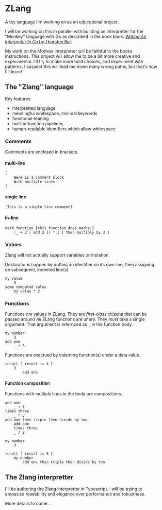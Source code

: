 # ZLang

A toy language I'm working on as an educational project.

I will be working on this in parallel with building an interpretter for the "Monkey" language with Go
as described in the book book: [_Writing An Interpreter In Go_ by Thorsten Ball](https://interpreterbook.com/)

My work on the Monkey interpretter will be faithful to the books instructions.
_This_ project will allow me to be a bit more creative and experimental.
I'll try to make more bold choices, and experiment with patterns.
I suspect this will lead me down many wrong paths, but that's how I'll learn!

## The "Zlang" language

Key features:

- interpretted language
- meaningful whitespace, minimal keywords
- functional-leaning
- built-in function pipelines
- human-readable identifiers which allow whitespace

### Comments

Comments are enclosed in brackets.

#### multi-line

```
[
    Here is a comment block
    With multiple lines
]
```

#### single line

```
[This is a single line comment]
```

#### in-line

```
math function [this function does maths!]
    (_ + 2 [ add 2 ]) * 3 [ then multiply by 3 ]
```

### Values

Zlang will not actually support variables or mutation.

Declarations happen by putting an identifier on its own line, then assigning on subsequent, indented line(s)

```
my value
    3
some computed value
    my value * 2
```

### Functions

Functions _are_ values in ZLang. They are _first-class_ citizens that can be passed around
_All_ ZLang functions are unary. They _must_ take a single argument.
That argument is refernced as `_` in the function body.

```
my number
    3
add one
    _ + 3
```

Functions are exectued by indenting function(s) under a data value.

```
result [ result is 4 ]
    3
        add one

```

#### Function composition

Functions with multiple lines in the body are compositions.

```
add one
    _ + 1
times three
    _ * 3
add one then triple then divide by two
    add one
    times three
    _ / 2

my number
    3

result [ result is 6 ]
    my number
        add one then triple then divide by two
```

## The Zlang interpretter

I'll be authoring the Zlang interpretter in Typescript.
I will be trying to empasize readability and elegance over performance and robustness.

More details to come...
